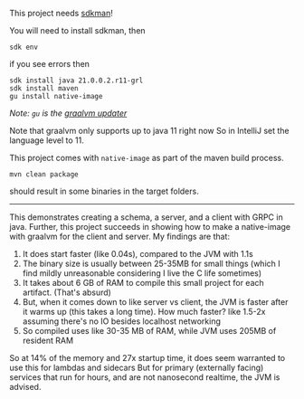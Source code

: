 This project needs [sdkman](https://sdkman.io/usage)!

You will need to install sdkman, then 
```shell
sdk env
```

if you see errors then 
```shell
sdk install java 21.0.0.2.r11-grl
sdk install maven
gu install native-image
```

_Note: `gu` is the [graalvm updater](https://www.graalvm.org/reference-manual/graalvm-updater/)_

Note that graalvm only supports up to java 11 right now
So in IntelliJ set the language level to 11.


This project comes with `native-image` as part of the maven build process.
```shell
mvn clean package
```
should result in some binaries in the target folders.

----

This demonstrates creating a schema, a server, and a client with GRPC in java.
Further, this project succeeds in showing how to make a native-image with graalvm for the client and server.
My findings are that:

1. It does start faster (like 0.04s), compared to the JVM with 1.1s
2. The binary size is usually between 25-35MB for small things (which I find mildly unreasonable considering I live the C life sometimes)
3. It takes about 6 GB of RAM to compile this small project for each artifact. (That's absurd)
4. But, when it comes down to like server vs client, the JVM is faster after it warms up (this takes a long time). How much faster? like 1.5-2x assuming there's no IO besides localhost networking
5. So compiled uses like 30-35 MB of RAM, while JVM uses 205MB of resident RAM

So at 14% of the memory and 27x startup time, it does seem warranted to use this for lambdas and sidecars
But for primary (externally facing) services that run for hours, and are not nanosecond realtime, the JVM is advised.
